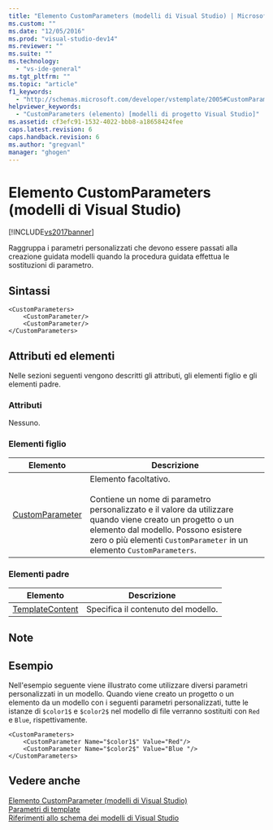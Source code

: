 ```yaml
---
title: "Elemento CustomParameters (modelli di Visual Studio) | Microsoft Docs"
ms.custom: ""
ms.date: "12/05/2016"
ms.prod: "visual-studio-dev14"
ms.reviewer: ""
ms.suite: ""
ms.technology: 
  - "vs-ide-general"
ms.tgt_pltfrm: ""
ms.topic: "article"
f1_keywords: 
  - "http://schemas.microsoft.com/developer/vstemplate/2005#CustomParameters"
helpviewer_keywords: 
  - "CustomParameters (elemento) [modelli di progetto Visual Studio]"
ms.assetid: cf3efc91-1532-4022-bbb8-a18658424fee
caps.latest.revision: 6
caps.handback.revision: 6
ms.author: "gregvanl"
manager: "ghogen"
---
```

# Elemento CustomParameters (modelli di Visual Studio)
[!INCLUDE[vs2017banner](../code-quality/includes/vs2017banner.md)]

Raggruppa i parametri personalizzati che devono essere passati alla creazione guidata modelli quando la procedura guidata effettua le sostituzioni di parametro.  
  
## Sintassi  
  
```  
<CustomParameters>  
    <CustomParameter/>  
    <CustomParameter/>  
</CustomParameters>  
```  
  
## Attributi ed elementi  
 Nelle sezioni seguenti vengono descritti gli attributi, gli elementi figlio e gli elementi padre.  
  
### Attributi  
 Nessuno.  
  
### Elementi figlio  
  
|Elemento|Descrizione|  
|--------------|-----------------|  
|[CustomParameter](../extensibility/customparameter-element-visual-studio-templates.md)|Elemento facoltativo.<br /><br /> Contiene un nome di parametro personalizzato e il valore da utilizzare quando viene creato un progetto o un elemento dal modello. Possono esistere zero o più elementi `CustomParameter` in un elemento `CustomParameters`.|  
  
### Elementi padre  
  
|Elemento|Descrizione|  
|--------------|-----------------|  
|[TemplateContent](../extensibility/templatecontent-element-visual-studio-templates.md)|Specifica il contenuto del modello.|  
  
## Note  
  
## Esempio  
 Nell'esempio seguente viene illustrato come utilizzare diversi parametri personalizzati in un modello. Quando viene creato un progetto o un elemento da un modello con i seguenti parametri personalizzati, tutte le istanze di `$color1$` e `$color2$` nel modello di file verranno sostituiti con `Red` e `Blue`, rispettivamente.  
  
```  
<CustomParameters>  
    <CustomParameter Name="$color1$" Value="Red"/>  
    <CustomParameter Name="$color2$" Value="Blue "/>  
</CustomParameters>  
```  
  
## Vedere anche  
 [Elemento CustomParameter \(modelli di Visual Studio\)](../extensibility/customparameter-element-visual-studio-templates.md)   
 [Parametri di template](../ide/template-parameters.md)   
 [Riferimenti allo schema dei modelli di Visual Studio](../extensibility/visual-studio-template-schema-reference.md)